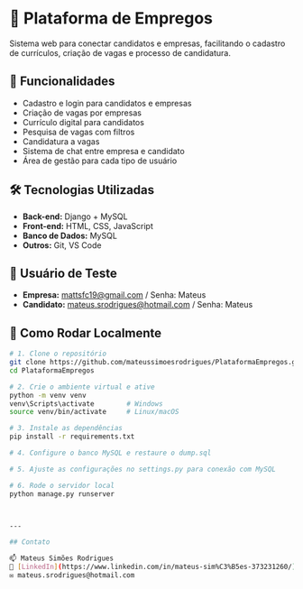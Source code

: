 # 💼 Plataforma de Empregos

Sistema web para conectar candidatos e empresas, facilitando o cadastro de currículos, criação de vagas e processo de candidatura.

## 🚀 Funcionalidades

- Cadastro e login para candidatos e empresas  
- Criação de vagas por empresas  
- Currículo digital para candidatos  
- Pesquisa de vagas com filtros  
- Candidatura a vagas  
- Sistema de chat entre empresa e candidato  
- Área de gestão para cada tipo de usuário  

## 🛠️ Tecnologias Utilizadas

- **Back-end:** Django + MySQL  
- **Front-end:** HTML, CSS, JavaScript  
- **Banco de Dados:** MySQL  
- **Outros:** Git, VS Code  

## 🧪 Usuário de Teste

- **Empresa:** mattsfc19@gmail.com / Senha: Mateus  
- **Candidato:** mateus.srodrigues@hotmail.com / Senha: Mateus  

## 🧾 Como Rodar Localmente

```bash
# 1. Clone o repositório
git clone https://github.com/mateussimoesrodrigues/PlataformaEmpregos.git
cd PlataformaEmpregos

# 2. Crie o ambiente virtual e ative
python -m venv venv
venv\Scripts\activate        # Windows
source venv/bin/activate     # Linux/macOS

# 3. Instale as dependências
pip install -r requirements.txt

# 4. Configure o banco MySQL e restaure o dump.sql

# 5. Ajuste as configurações no settings.py para conexão com MySQL

# 6. Rode o servidor local
python manage.py runserver



---

## Contato

📫 Mateus Simões Rodrigues  
🔗 [LinkedIn](https://www.linkedin.com/in/mateus-sim%C3%B5es-373231260/)  
✉️ mateus.srodrigues@hotmail.com
